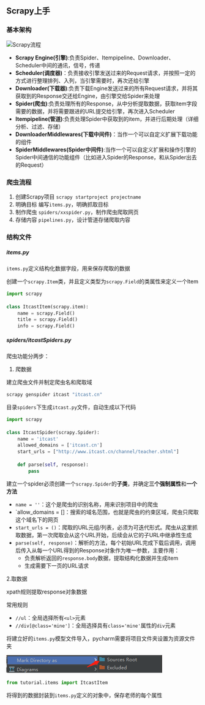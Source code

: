 ## Scrapy上手

### 基本架构

![Scrapy流程](C:\Users\NINGMEI\Desktop\Scrapy流程.png)

- **Scrapy Engine(引擎)**:负责Spider、Itempipeline、Downloader、Scheduler中间的通讯，信号，传递
- **Scheduler(调度器)**：负责接收引擎发送过来的Request请求，并按照一定的方式进行整理排列、入列，当引擎需要时，再次还给引擎
- **Downloader(下载器)**:负责下载Engine发送过来的所有Request请求，并将其获取到的Response交还给Engine，由引擎交给Spider来处理
- **Spider(爬虫)**:负责处理所有的Response，从中分析提取数据，获取item字段需要的数据，并将需要跟进的URL提交给引擎，再次进入Scheduler
- **Itempipeline(管道)**:负责处理Spider中获取到的item，并进行后期处理（详细分析、过滤、存储）
- **DownloaderMiddlewares(下载中间件)**：当作一个可以自定义扩展下载功能的组件
- **SpiderMiddlewares(Spider中间件)**:当作一个可以自定义扩展和操作引擎的Spider中间通信的功能组件（比如进入Spider的Response，和从Spider出去的Request）

### 爬虫流程

1. 创建Scrapy项目
   `scrapy startproject projectname`
2. 明确目标
   编写`items.py`，明确抓取目标
3. 制作爬虫
   `spiders/xxspider.py`，制作爬虫爬取网页
4. 存储内容
   `pipelines.py`，设计管道存储爬取内容

### 结构文件

##### items.py

`items.py`定义结构化数据字段，用来保存爬取的数据

创建一个`scrapy.Item`类，并且定义类型为`scrapy.Field`的类属性来定义一个Item

```python
import scrapy

class ItcastItem(scrapy.item):
    name = scrapy.Field()
    title = scrapy.Field()
    info = scrapy.Field()
```

##### spiders/itcastSpiders.py

爬虫功能分两步：

1. 爬数据

建立爬虫文件并制定爬虫名和爬取域

```python
scrapy genspider itcast "itcast.cn"
```

目录`spiders`下生成`itcast.py`文件，自动生成以下代码

```python
import scrapy

class ItcastSpider(scrapy.Spider):
    name = 'itcast'
    allowed_domains = ['itcast.cn']
    start_urls = ["http://www.itcast.cn/channel/teacher.shtml"]

    def parse(self, response):
        pass
```

建立一个spider必须创建一个`scrapy.Spider`的**子类**，并确定**三个强制属性**和**一个方法**

- `name = ''`：这个是爬虫的识别名称，用来识别项目中的爬虫
- `allow_domains = []：搜索的域名范围，也就是爬虫的约束区域，爬虫只爬取这个域名下的网页
- `start_urls = ()`：爬取的URL元组/列表，必须为可迭代形式。爬虫从这里抓取数据，第一次爬取会从这个URL开始，后续会从它的子URL中继承性生成
- `parse(self, response)`：解析的方法，每个初始URL完成下载后调用，调用后传入从每一个URL得到的Response对象作为唯一参数，主要作用：
  - 负责解析返回的`response.body`数据，提取结构化数据并生成item
  - 生成需要下一页的URL请求

2.取数据

xpath规则提取response对象数据

常用规则

- `//ul`：全局选择所有`<ul>`元素
- `//div[@class='mine']`：全局选择具有`class='mine'`属性的`div`元素

将建立好的`items.py`模型文件导入，pycharm需要将项目文件夹设置为资源文件夹

![image-20210909193056781](https://raw.githubusercontent.com/windsoul124/blogPic/main/img/image-20210909193056781.png)

```python
from tutorial.items import ItcastItem
```

将得到的数据封装到`items.py`定义的对象中，保存老师的每个属性

